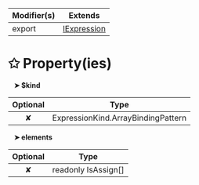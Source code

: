 | Modifier(s)                            | Extends                                    |
|----------------------------------------|--------------------------------------------|
| export | [IExpression](/runtime/interface/ast/iexpression.md) |

# &#10025; Property(ies)

&nbsp;&nbsp; **&#10148; $kind**

| Optional                           | Type                         |
|:----------------------------------:|------------------------------|
| ✘ | ExpressionKind.ArrayBindingPattern |

&nbsp;&nbsp; **&#10148; elements**

| Optional                           | Type                         |
|:----------------------------------:|------------------------------|
| ✘ | readonly IsAssign[] |